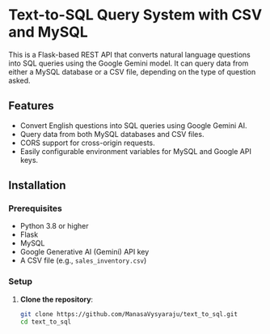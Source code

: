 # Text-to-SQL Query System with CSV and MySQL

This is a Flask-based REST API that converts natural language questions into SQL queries using the Google Gemini model. It can query data from either a MySQL database or a CSV file, depending on the type of question asked.

## Features

- Convert English questions into SQL queries using Google Gemini AI.
- Query data from both MySQL databases and CSV files.
- CORS support for cross-origin requests.
- Easily configurable environment variables for MySQL and Google API keys.

## Installation

### Prerequisites
- Python 3.8 or higher
- Flask
- MySQL
- Google Generative AI (Gemini) API key
- A CSV file (e.g., `sales_inventory.csv`)

### Setup

1. **Clone the repository**:
   ```bash
   git clone https://github.com/ManasaVysyaraju/text_to_sql.git
   cd text_to_sql
